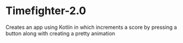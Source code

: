# Timefighter-2.0
Creates an app using Kotlin in which increments a score by pressing a button along with creating a pretty animation
